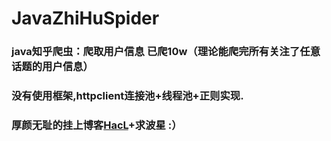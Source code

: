 # JavaZhiHuSpider
### java知乎爬虫：爬取用户信息 已爬10w（理论能爬完所有关注了任意话题的用户信息）
### 没有使用框架,httpclient连接池+线程池+正则实现.
 
### 厚颜无耻的挂上博客[HacL](http://yhis.me)+求波星 :）

